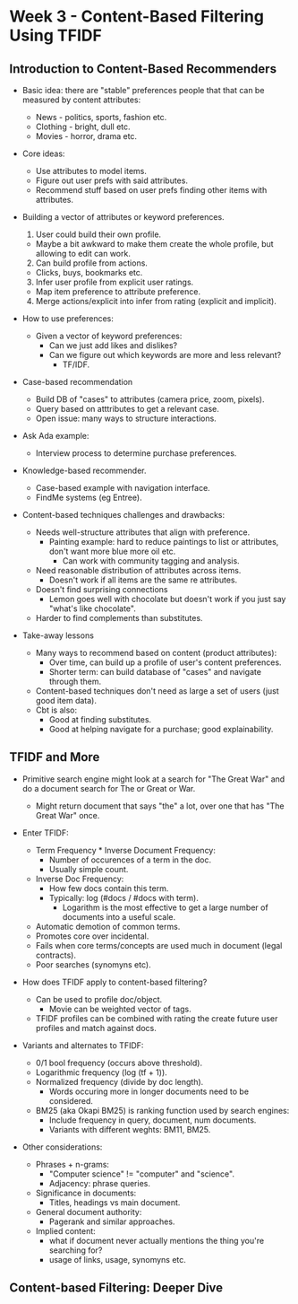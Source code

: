 # Week 3 - Content-Based Filtering Using TFIDF

## Introduction to Content-Based Recommenders

* Basic idea: there are "stable" preferences people that that can be measured by content attributes:
  * News - politics, sports, fashion etc.
  * Clothing - bright, dull etc.
  * Movies  - horror, drama etc.

* Core ideas:
  * Use attributes to model items.
  * Figure out user prefs with said attributes.
  * Recommend stuff based on user prefs finding other items with attributes.

* Building a vector of attributes or keyword preferences.
  1. User could build their own profile.
    * Maybe a bit awkward to make them create the whole profile, but allowing to edit can work.

  2. Can build profile from actions.
    * Clicks, buys, bookmarks etc.

  3. Infer user profile from explicit user ratings.
    * Map item preference to attribute preference.

  4. Merge actions/explicit into infer from rating (explicit and implicit).

* How to use preferences:
  * Given a vector of keyword preferences:
    * Can we just add likes and dislikes?
    * Can we figure out which keywords are more and less relevant?
      * TF/IDF.

* Case-based recommendation
  * Build DB of "cases" to attributes (camera price, zoom, pixels).
  * Query based on atttributes to get a relevant case.
  * Open issue: many ways to structure interactions.

* Ask Ada example:
  * Interview process to determine purchase preferences.

* Knowledge-based recommender.
  * Case-based example with navigation interface.
  * FindMe systems (eg Entree).

* Content-based techniques challenges and drawbacks:
  * Needs well-structure attributes that align with preference.
    * Painting example: hard to reduce paintings to list or attributes, don't want more blue more oil etc.
      * Can work with community tagging and analysis.
  * Need reasonable distribution of attributes across items.
    * Doesn't work if all items are the same re attributes.
  * Doesn't find surprising connections
    * Lemon goes well with chocolate but doesn't work if you just say "what's like chocolate".
  * Harder to find complements than substitutes.

* Take-away lessons
  * Many ways to recommend based on content (product attributes):
    * Over time, can build up a profile of user's content preferences.
    * Shorter term: can build database of "cases" and navigate through them.
  * Content-based techniques don't need as large a set of users (just good item data).
  * Cbt is also:
    * Good at finding substitutes.
    * Good at helping navigate for a purchase; good explainability.

## TFIDF and More

* Primitive search engine might look at a search for "The Great War" and do a document search for The or Great or War.
  * Might return document that says "the" a lot, over one that has "The Great War" once.
* Enter TFIDF:
  * Term Frequency * Inverse Document Frequency:
    * Number of occurences of a term in the doc.
    * Usually simple count.
  * Inverse Doc Frequency:
    * How few docs contain this term.
    * Typically: log (#docs / #docs with term).
      * Logarithm is the most effective to get a large number of documents into a useful scale.
  * Automatic demotion of common terms.
  * Promotes core over incidental.
  * Fails when core terms/concepts are used much in document (legal contracts).
  * Poor searches (synomyns etc).
* How does TFIDF apply to content-based filtering?
  * Can be used to profile doc/object.
    * Movie can be weighted vector of tags.
  * TFIDF profiles can be combined with rating the create future user profiles and match against docs.

* Variants and alternates to TFIDF:
  * 0/1 bool frequency (occurs above threshold).
  * Logarithmic frequency (log (tf + 1)).
  * Normalized frequency (divide by doc length).
    * Words occuring more in longer documents need to be considered.
  * BM25 (aka Okapi BM25) is ranking function used by search engines:
    * Include frequency in query, document, num documents.
    * Variants with different weghts: BM11, BM25.

* Other considerations:
  * Phrases + n-grams:
    * "Computer science" != "computer" and "science".
    * Adjacency: phrase queries.
  * Significance in documents:
    * Titles, headings vs main document.
  * General document authority:
    * Pagerank and similar approaches.
  * Implied content:
    * what if document never actually mentions the thing you're searching for?
    * usage of links, usage, synomyns etc.

## Content-based Filtering: Deeper Dive
